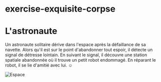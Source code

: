 # exercise-exquisite-corpse

# L'astronaute

Un astronaute solitaire dérive dans l'espace après la défaillance de sa navette. Alors qu'il est sur le point d'abandonner tout espoir, il détecte un signal de détresse lointain. En suivant le signal, il découvre une station spatiale abandonnée où il trouve un petit robot endommagé. En réparant le robot, il se lie d'amitié avec lui. :relaxed:

![Espace](https://media0.giphy.com/media/v1.Y2lkPTc5MGI3NjExd25jYjlrY2YwdzF5dG02MWxjZm56N2x0YW5hNW9hYzNhczZyNXR3YyZlcD12MV9pbnRlcm5hbF9naWZfYnlfaWQmY3Q9Zw/3o7buijTqhjxjbEqjK/giphy.gif)